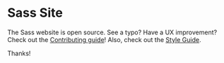 # Sass Site

The Sass website is open source. See a typo? Have a UX improvement? Check out
the [Contributing guide][contrib]! Also, check out the [Style Guide][sg].

Thanks!

[contrib]: https://github.com/sass/sass-site/blob/master/CONTRIBUTING.md
[sg]:      http://sass-lang.com/styleguide
